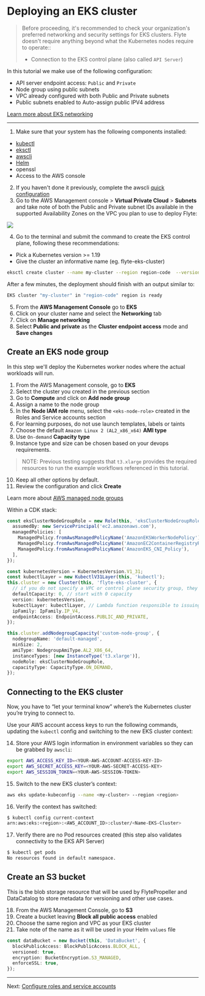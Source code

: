 # Deploying an EKS cluster

> Before proceeding, it's recommended to check your organization's preferred networking and security settings for EKS clusters. Flyte doesn't require anything beyond what the Kubernetes nodes require to operate::
> - Connection to the EKS control plane (also called `API Server`)

In this tutorial we make use of the following configuration:

- API server endpoint access: `Public` and `Private`
- Node group using public subnets
- VPC already configured with both Public and Private subnets
- Public subnets enabled to Auto-assign public IPV4 address

[Learn more about EKS networking](https://aws.amazon.com/blogs/containers/de-mystifying-cluster-networking-for-amazon-eks-worker-nodes/)
____
1. Make sure that your system has the following components installed:
- [kubectl](https://docs.aws.amazon.com/eks/latest/userguide/install-kubectl.html)
- [eksctl](https://docs.aws.amazon.com/eks/latest/userguide/eksctl.html)
- [awscli](https://docs.aws.amazon.com/cli/latest/userguide/getting-started-install.html)
- [Helm](https://helm.sh/docs/intro/install/) 
- openssl
- Access to the AWS console

2. If you haven't done it previously, complete the awscli [quick configuration](https://docs.aws.amazon.com/cli/latest/userguide/cli-configure-quickstart.html#cli-configure-quickstart-config)
3. Go to the AWS Management console > **Virtual Private Cloud** > **Subnets** and take note of both the Public and Private subnet IDs available in the supported Availability Zones on the VPC you plan to use to deploy Flyte:

![](../images/subnets-v2.png)

4. Go to the terminal and submit the command to create the EKS control plane, following these recommendations:
- Pick a Kubernetes version >= 1.19
- Give the cluster an informative name (eg. flyte-eks-cluster)


```bash
eksctl create cluster --name my-cluster --region region-code  --version 1.25 --vpc-private-subnets private-subnet-ID1,private-subnet-ID2 --vpc-public-subnets public-subnetID1,public-subnetID2 --without-nodegroup
```

After a few minutes, the deployment should finish with an output similar to:

```bash
EKS cluster "my-cluster" in "region-code" region is ready
```
5. From the **AWS Management Console** go to **EKS**
6. Click on your cluster name and select the **Networking** tab
7. Click on **Manage networking**
8. Select **Public and private** as the **Cluster endpoint access** mode and **Save changes**
## Create an EKS node group
In this step we'll deploy the Kubernetes worker nodes where the actual workloads will run.

1. From the AWS Management console, go to **EKS**
2. Select the cluster you created in the previous section
3. Go to **Compute** and click on **Add node group**
4. Assign a name to the node group
5. In the **Node IAM role** menu, select the `<eks-node-role>` created in the Roles and Service accounts section
6. For learning purposes, do not use launch templates, labels or taints
7. Choose the default `Amazon Linux 2 (AL2_x86_x64)` **AMI type**
8. Use `On-demand` **Capacity type** 
9. Instance type and size can be chosen based on your devops requirements. 

>NOTE: Previous testing suggests that `t3.xlarge` provides the required resources to run the example workflows referenced in this tutorial.

10. Keep all other options by default.
13. Review the configuration and click **Create**

Learn more about [AWS managed node groups](https://docs.aws.amazon.com/eks/latest/userguide/managed-node-groups.html)

Within a CDK stack:

```ts
const eksClusterNodeGroupRole = new Role(this, 'eksClusterNodeGroupRole', {
  assumedBy: new ServicePrincipal('ec2.amazonaws.com'),
  managedPolicies: [
    ManagedPolicy.fromAwsManagedPolicyName('AmazonEKSWorkerNodePolicy'),
    ManagedPolicy.fromAwsManagedPolicyName('AmazonEC2ContainerRegistryReadOnly'),
    ManagedPolicy.fromAwsManagedPolicyName('AmazonEKS_CNI_Policy'),
  ],
});

const kubernetesVersion = KubernetesVersion.V1_31;
const kubectlLayer = new KubectlV31Layer(this, 'kubectl');
this.cluster = new Cluster(this, 'flyte-eks-cluster', {
  // if you do not specify a VPC or control plane security group, they will be created on your behalf with the correct tags
  defaultCapacity: 0, // start with 0 capacity
  version: kubernetesVersion,
  kubectlLayer: kubectlLayer, // Lambda function responsible to issuing kubectl and helm commands against the cluster
  ipFamily: IpFamily.IP_V4,
  endpointAccess: EndpointAccess.PUBLIC_AND_PRIVATE,
});

this.cluster.addNodegroupCapacity('custom-node-group', {
  nodegroupName: 'default-managed',
  minSize: 2,
  amiType: NodegroupAmiType.AL2_X86_64,
  instanceTypes: [new InstanceType('t3.xlarge')],
  nodeRole: eksClusterNodeGroupRole,
  capacityType: CapacityType.ON_DEMAND,
});
```

## Connecting to the EKS cluster

Now, you have to “let your terminal know” where’s the Kubernetes cluster you’re trying to connect to.

Use your AWS account access keys to run the following commands, updating the `kubectl` config and switching to the new EKS cluster context:

14. Store your AWS login information in environment variables so they can be grabbed by `awscli`:
```bash
export AWS_ACCESS_KEY_ID=<YOUR-AWS-ACCOUNT-ACCESS-KEY-ID>
export AWS_SECRET_ACCESS_KEY=<YOUR-AWS-SECRET-ACCESS-KEY>
export AWS_SESSION_TOKEN=<YOUR-AWS-SESSION-TOKEN>
```
15. Switch to the new EKS cluster’s context:

```bash
aws eks update-kubeconfig --name <my-cluster> --region <region>
```

16. Verify the context has switched:
```bash
$ kubectl config current-context
arn:aws:eks:<region>:<AWS_ACCOUNT_ID>:cluster/<Name-EKS-Cluster>
```
17. Verify there are no Pod resources created (this step also validates connectivity to the EKS API Server)
```bash
$ kubectl get pods
No resources found in default namespace.
```

## Create an S3 bucket

This is the blob storage resource that will be used by FlytePropeller and DataCatalog to store metadata for versioning and other use cases.

18. From the AWS Management Console, go to **S3**
19. Create a bucket leaving **Block all public access** enabled
20. Choose the same region and VPC as your EKS cluster
21. Take note of the name as it will be used in your Helm `values` file

```ts
const dataBucket = new Bucket(this, 'DataBucket', {
  blockPublicAccess: BlockPublicAccess.BLOCK_ALL,
  versioned: true,
  encryption: BucketEncryption.S3_MANAGED,
  enforceSSL: true,
});
```

---
Next: [Configure roles and service accounts](03-roles-service-accounts.md)
